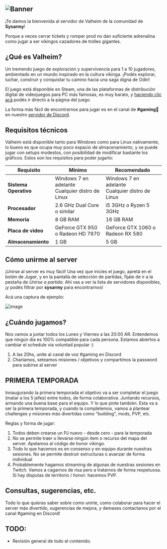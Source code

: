 ![Banner](https://user-images.githubusercontent.com/38166071/186303117-4c37836e-b5cc-4786-a5ce-af73d8c6802c.png)
---

¡Te damos la bienvenida al servidor de Valheim de la comunidad de **Sysarmy**!

Porque a veces cerrar tickets y romper prod no dan suficiente adrenalina como jugar a ser vikingos cazadores de trolles gigantes.

## ¿Qué es Valheim?

Un tremendo juego de exploración y supervivencia para 1 a 10 jugadores, ambientado en un mundo inspirado en la cultura vikinga. ¡Podés explorar, luchar, construir y conquistar tu camino hacia una saga digna de Odín!

El juego está disponible en Steam, una de las plataformas de distribución digital de videojuegos para PC más famosas, es muy barato, y [haciendo clic acá](https://store.steampowered.com/app/892970/Valheim/) podés ir directo a la página del juego.

La forma más fácil de encontrarnos para jugar es en el canal de **#gaming👾** en nuestro [servidor de Discord](https://sysar.my/discord). 

## Requisitos técnicos

Valheim está disponible tanto para Windows como para Linux nativamente, lo bueno es que ocupa muy poco espacio de almacenamiento, y se puede jugar con setups modestos, con posibilidad de modificar bastante los gráficos. Estos son los requisitos para poder jugarlo:

| Requisito             | Mínimo                                              | Recomendado                                         |
| --------------------- | --------------------------------------------------- | --------------------------------------------------- |
| **Sistema Operativo** | Windows 7 en adelante <br>Cualquier distro de Linux | Windows 7 en adelante <br>Cualquier distro de Linux |
| **Procesador**        | 2.6 GHz Dual Core o similar                         | i5 3GHz o Ryzen 5 3GHz                              |
| **Memoria**           | 8 GB RAM                                            | 16 GB RAM                                           |
| **Placa de video**    | GeForce GTX 950 o Radeon HD 7970                    | GeForce GTX 1060 o Radeon RX 580                    |
| **Almacenamiento**    | 1 GB                                                | 5 GB                                                |

## Cómo unirme al server

¡Unirse al server es muy fácil! Una vez que inicies el juego, apretá en el botón de _Jugar_, y en la pantalla de selección de partidas, fijate de ir a la pestaña de _Unirse a partida_. Ahí vas a ver la lista de servidores disponibles, ¡y podés filtrar por **sysarmy** para encontrarnos!

Acá una captura de ejemplo:

![image](https://user-images.githubusercontent.com/38166071/186304510-892048a4-5020-4e7b-ad0b-90ccd43e8375.png)



## ¿Cuándo jugamos?

Nos vamos a juntar todos los Lunes y Viernes a las 20:00 AR. Entendemos que ningún día es 100% compatible para cada persona. Estamos abiertos a cambiar el schedule via voluntad popular :)

1) A las 20hs, unite al canal de voz #gaming en Discord
2) Charlamos, seteamos misiones / objetivos y compartimos la password para subirse al server

## PRIMERA TEMPORADA

Innaugurando la primera temporada el objetivo va a ser completar el juego (matar a los 5 jefes) entre todos, de forma colaborativa. Juntando recursos, armando una buena base para el equipo. Y lo que pinte también. Esta va a ser la primera temporada, y cuando la completemos, vamos a plantear challenges y misiones más divertidas como "building", mods, PVP, etc.

Reglas y forma de jugar:

1) Todos deben crearse un PJ nuevo - desde cero - para la temporada
2) No se permite traer o llevarse ningún item o recurso del mapa del server. Apelamos al código de honor vikingo.
3) Todo lo que hacemos es en consenso y en equipo durante nuestras sesiones. No se permite destruir estructuras o avanzar de forma individual
4) Probablemente hagamos streaming de algunas de nuestras sesiones en Twitch. Vamos a cagarnos de risa pero a tratarnos de forma respetuosa. Si hay disputas de territorio / honor: hacemos PVP.

## Consultas, sugerencias, etc.

Todo lo que quieras saber sobre como unirte, como colaborar para hacer el server más divertido, sugerencias de mejora, y demases contactanos por el canal #gaming en Discord!


## TODO:
- Revisión general de todo el contenido.
